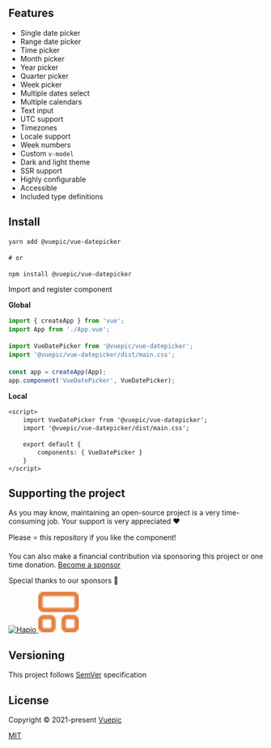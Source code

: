 ## Features

- Single date picker
- Range date picker
- Time picker
- Month picker
- Year picker
- Quarter picker
- Week picker
- Multiple dates select
- Multiple calendars
- Text input
- UTC support
- Timezones
- Locale support
- Week numbers
- Custom `v-model`
- Dark and light theme
- SSR support
- Highly configurable
- Accessible
- Included type definitions

## Install

```shell
yarn add @vuepic/vue-datepicker

# or

npm install @vuepic/vue-datepicker
```

Import and register component

**Global**

```js
import { createApp } from 'vue';
import App from './App.vue';

import VueDatePicker from '@vuepic/vue-datepicker';
import '@vuepic/vue-datepicker/dist/main.css';

const app = createApp(App);
app.component('VueDatePicker', VueDatePicker);
```

**Local**

```vue
<script>
    import VueDatePicker from '@vuepic/vue-datepicker';
    import '@vuepic/vue-datepicker/dist/main.css';
    
    export default {
        components: { VueDatePicker }
    }
</script>
```

## Supporting the project

As you may know, maintaining an open-source project is a very time-consuming job. Your support is very appreciated ❤️

Please ⭐️ this repository if you like the component!

You can also make a financial contribution via sponsoring this project or one time donation. [Become a sponsor](https://github.com/sponsors/Vuepic)

Special thanks to our sponsors 🙏

<a href="https://hapio.io/" target="_blank">
    <img src="https://avatars.githubusercontent.com/u/99868704?s=200&v=4" width="80" alt="Hapio">
</a>

<a href="https://datagridvue.com/" target="_blank">
    <img src="https://raw.githubusercontent.com/nruffing/data-grid-vue/049baf296f814e3b03faf48632a7508305e14ffc/vuepress/.vuepress/public/favicon.svg" width="80" alt="Data Grid Vue
">
</a>

## Versioning

This project follows [SemVer](https://semver.org) specification

## License

Copyright © 2021-present [Vuepic](https://github.com/Vuepic)

[MIT](https://github.com/Vuepic/vue-datepicker/blob/master/LICENSE)
